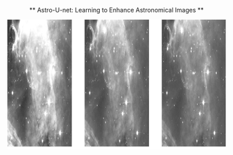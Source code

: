 <p align="center"> ** Astro-U-net:  Learning to Enhance Astronomical Images **  </p>
<p align="center"><img src="img.png" height="300px"></p>

